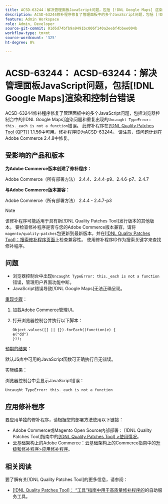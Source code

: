 ```yaml
---
title: ACSD-63244：解决管理面板JavaScript问题，包括 [!DNL Google Maps] 渲染和控制台错误
description: ACSD-63244修补程序修复了管理面板中的多个JavaScript问题，包括 [!DNL Google Maps] 渲染问题以及反复出现的“Uncated TypeError”问题。在浏览器控制台中，_each不是函数错误。
feature: Admin Workspace
role: Admin, Developer
source-git-commit: 01d6d74bfb9a9491bc006f140a2eebf4bbee004b
workflow-type: tm+mt
source-wordcount: '325'
ht-degree: 0%

---
```


# ACSD-63244： ACSD-63244：解决管理面板JavaScript问题，包括[!DNL Google Maps]渲染和控制台错误

ACSD-63244修补程序修复了管理面板中的多个JavaScript问题，包括浏览器控制台中的[!DNL Google Maps]渲染问题和重复出现的`Uncaught TypeError: this._each is not a function`错误。 此修补程序在[[!DNL Quality Patches Tool (QPT)]](/help/tools/quality-patches-tool/quality-patches-tool-to-self-serve-quality-patches.md) 1.1.56中可用。修补程序ID为ACSD-63244。 请注意，该问题计划在Adobe Commerce 2.4.8中修复。

## 受影响的产品和版本

**为Adobe Commerce版本创建了修补程序：**

Adobe Commerce（所有部署方法） 2.4.4、2.4.4-p9、2.4.6-p7、2.4.7

**与Adobe Commerce版本兼容：**

Adobe Commerce（所有部署方法） 2.4.4 - 2.4.7-p3

>[!NOTE]
>
>该修补程序可能适用于具有新[!DNL Quality Patches Tool]发行版本的其他版本。 要检查修补程序是否与您的Adobe Commerce版本兼容，请将`magento/quality-patches`包更新到最新版本，并在[[!DNL Quality Patches Tool]：搜索修补程序页面](https://experienceleague.adobe.com/tools/commerce-quality-patches/index.html)上检查兼容性。 使用修补程序ID作为搜索关键字来查找修补程序。

## 问题

* 浏览器控制台中出现`Uncaught TypeError: this._each is not a function`错误，管理用户界面功能中断。
* JavaScript错误导致[!DNL Google Maps]无法正确呈现。

<u>重现步骤</u>：

1. 加载Adobe Commerce管理UI。
1. 打开浏览器控制台并执行以下脚本：

   ```
   Object.values([] || {}).forEach((function(e) {  
   e("dd")  
   }));  
   ```

<u>预期的结果</u>：

默认JS库中可用的JavaScript函数可正确执行且无错误。

<u>实际结果</u>：

浏览器控制台中会显示JavaScript错误：

```
Uncaught TypeError: this._each is not a function
```

## 应用修补程序

要应用单独的修补程序，请根据您的部署方法使用以下链接：

* Adobe Commerce或Magento Open Source内部部署： [!DNL Quality Patches Tool]指南中的[[!DNL Quality Patches Tool] >使用情况](/help/tools/quality-patches-tool/usage.md)。
* 云基础架构上的Adobe Commerce：云基础架构上的Commerce指南中的[升级和修补程序>应用修补程序](https://experienceleague.adobe.com/docs/commerce-cloud-service/user-guide/develop/upgrade/apply-patches.html)。

## 相关阅读

要了解有关[!DNL Quality Patches Tool]的更多信息，请参阅：

* [[!DNL Quality Patches Tool]： “工具”指南中用于高质量修补程序的](/help/tools/quality-patches-tool/quality-patches-tool-to-self-serve-quality-patches.md)的自助服务工具。
